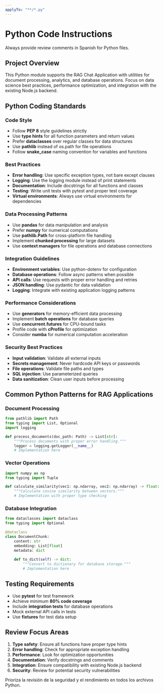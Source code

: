 ```yaml
---
applyTo: "**/*.py"
---
```

# Python Code Instructions

Always provide review comments in Spanish for Python files.

## Project Overview

This Python module supports the RAG Chat Application with utilities for document processing, analytics, and database operations. Focus on data science best practices, performance optimization, and integration with the existing Node.js backend.

## Python Coding Standards

### Code Style
- Follow **PEP 8** style guidelines strictly
- Use **type hints** for all function parameters and return values
- Prefer **dataclasses** over regular classes for data structures
- Use **pathlib** instead of os.path for file operations
- Follow **snake_case** naming convention for variables and functions

### Best Practices
- **Error handling**: Use specific exception types, not bare except clauses
- **Logging**: Use the logging module instead of print statements
- **Documentation**: Include docstrings for all functions and classes
- **Testing**: Write unit tests with pytest and proper test coverage
- **Virtual environments**: Always use virtual environments for dependencies

### Data Processing Patterns
- Use **pandas** for data manipulation and analysis
- Prefer **numpy** for numerical computations
- Use **pathlib.Path** for cross-platform file handling
- Implement **chunked processing** for large datasets
- Use **context managers** for file operations and database connections

### Integration Guidelines
- **Environment variables**: Use python-dotenv for configuration
- **Database operations**: Follow async patterns when possible
- **API calls**: Use requests with proper error handling and retries
- **JSON handling**: Use pydantic for data validation
- **Logging**: Integrate with existing application logging patterns

### Performance Considerations
- Use **generators** for memory-efficient data processing
- Implement **batch operations** for database queries
- Use **concurrent.futures** for CPU-bound tasks
- Profile code with **cProfile** for optimization
- Consider **numba** for numerical computation acceleration

### Security Best Practices
- **Input validation**: Validate all external inputs
- **Secrets management**: Never hardcode API keys or passwords
- **File operations**: Validate file paths and types
- **SQL injection**: Use parameterized queries
- **Data sanitization**: Clean user inputs before processing

## Common Python Patterns for RAG Applications

### Document Processing
```python
from pathlib import Path
from typing import List, Optional
import logging

def process_documents(doc_path: Path) -> List[str]:
    """Process documents with proper error handling."""
    logger = logging.getLogger(__name__)
    # Implementation here
```

### Vector Operations
```python
import numpy as np
from typing import Tuple

def calculate_similarity(vec1: np.ndarray, vec2: np.ndarray) -> float:
    """Calculate cosine similarity between vectors."""
    # Implementation with proper type checking
```

### Database Integration
```python
from dataclasses import dataclass
from typing import Optional

@dataclass
class DocumentChunk:
    content: str
    embedding: List[float]
    metadata: dict
    
    def to_dict(self) -> dict:
        """Convert to dictionary for database storage."""
        # Implementation here
```

## Testing Requirements
- Use **pytest** for test framework
- Achieve minimum **80% code coverage**
- Include **integration tests** for database operations
- Mock external API calls in tests
- Use **fixtures** for test data setup

## Review Focus Areas
1. **Type safety**: Ensure all functions have proper type hints
2. **Error handling**: Check for appropriate exception handling
3. **Performance**: Look for optimization opportunities
4. **Documentation**: Verify docstrings and comments
5. **Integration**: Ensure compatibility with existing Node.js backend
6. **Security**: Review for potential security vulnerabilities

Prioriza la revisión de la seguridad y el rendimiento en todos los archivos Python.
